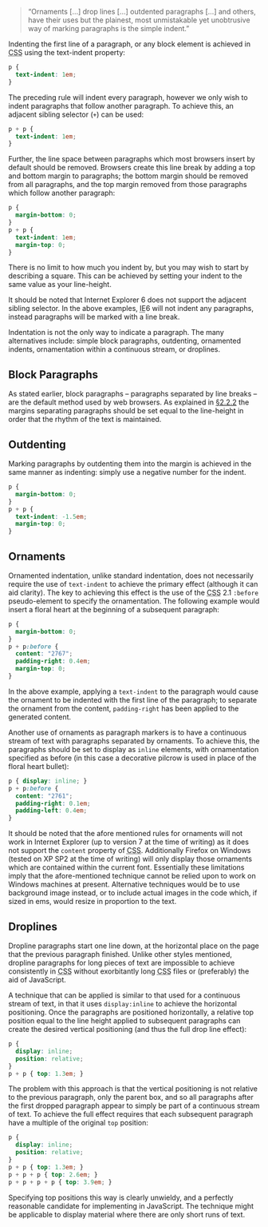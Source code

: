 <blockquote class='quote-from-book'>	<p><span class='ic'>“</span>Ornaments <span class='bracket'>[</span>…<span class='bracket'>]</span> drop lines <span class='bracket'>[</span>…<span class='bracket'>]</span> outdented paragraphs <span class='bracket'>[</span>…<span class='bracket'>]</span> and others, have their uses but the plainest, most unmistakable yet unobtrusive way of marking paragraphs is the simple indent.”</p>
 </blockquote>
<p>Indenting the first line of a paragraph, or any block element is achieved in <abbr title="Cascading Style Sheets">CSS</abbr> using the text-indent&nbsp;property:</p>

```css
p {
  text-indent: 1em;
}
```

<p>The preceding rule will indent every paragraph, however we only wish to indent paragraphs that follow another paragraph. To achieve this, an adjacent sibling selector <span class='bracket'>(</span><code>+</code><span class='bracket'>)</span> can be&nbsp;used:</p>

```css
p + p {
  text-indent: 1em;
}
```

<p>Further, the line space between paragraphs which most browsers insert by default should be removed. Browsers create this line break by adding a top and bottom margin to paragraphs; the bottom margin should be removed from all paragraphs, and the top margin removed from those paragraphs which follow another&nbsp;paragraph:</p>

```css
p {
  margin-bottom: 0;
}
p + p {
  text-indent: 1em;
  margin-top: 0;
}
```

<p>There is no limit to how much you indent by, but you may wish to start by describing a square. This can be achieved by setting your indent to the same value as your line-height.</p>

<p>It should be noted that Internet Explorer 6&nbsp;does not support the adjacent sibling selector. In the above examples, <abbr title="Internet Explorer">IE</abbr>6&nbsp;will not indent any paragraphs, instead paragraphs will be marked with a line&nbsp;break.</p>

<p>Indentation is not the only way to indicate a paragraph. The many alternatives include: simple block paragraphs, outdenting, ornamented indents, ornamentation within a continuous stream, or&nbsp;droplines.</p>

<h2>Block&nbsp;Paragraphs</h2>


<p>As stated earlier, block paragraphs &#8211; paragraphs separated by line breaks &#8211; are the default method used by web browsers. As explained in <a href="/2.2.2">§2.2.2</a> the margins separating paragraphs should be set equal to the line-height in order that the rhythm of the text is&nbsp;maintained.</p>


<h2>Outdenting</h2>

<p class="ex2-3-2i">Marking paragraphs by outdenting them into the margin is achieved in the same manner as indenting: simply use a negative number for the indent.</p>

```css
p {
  margin-bottom: 0;
}
p + p {
  text-indent: -1.5em;
  margin-top: 0;
}
```

<h2>Ornaments</h2>

<p class="ex2-3-2ii">Ornamented indentation, unlike standard indentation, does not necessarily require the use of <code>text-indent</code> to achieve the primary effect <span class='bracket'>(</span>although it can aid clarity<span class='bracket'>)</span>. The key to achieving this effect is the use of the <abbr title="Cascading Style Sheets">CSS</abbr> 2.1 <code>:before</code> pseudo-element to specify the ornamentation. The following example would insert a floral heart at the beginning of a subsequent paragraph:</p>

```css
p {
  margin-bottom: 0;
}
p + p:before { 
  content: "2767"; 
  padding-right: 0.4em;
  margin-top: 0;
}
```

<div class="example ex2-3-2iii"><p>In the above example, applying a <code>text-indent</code> to the paragraph would cause the ornament to be indented with the first line of the paragraph; to separate the ornament from the content, <code>padding-right</code> has been applied to the generated content.</p><p>Another use of ornaments as paragraph markers is to have a continuous stream of text with paragraphs separated by ornaments. To achieve this, the paragraphs should be set to display as <code>inline</code> elements, with ornamentation specified as before <span class='bracket'>(</span>in this case a decorative pilcrow is used in place of the floral heart bullet<span class='bracket'>)</span>:</p></div>

```css
p { display: inline; }
p + p:before { 
  content: "2761"; 
  padding-right: 0.1em;
  padding-left: 0.4em;
}
```

<p>It should be noted that the afore mentioned rules for ornaments will not work in Internet Explorer <span class='bracket'>(</span>up to version 7&nbsp;at the time of writing<span class='bracket'>)</span> as it does not support the <code>content</code> property of <abbr title="Cascading Style Sheets">CSS</abbr>. Additionally Firefox on Windows <span class='bracket'>(</span>tested on <abbr>XP</abbr> SP2&nbsp;at the time of writing<span class='bracket'>)</span> will only display those ornaments which are contained within the current font. Essentially these limitations imply that the afore-mentioned technique cannot be relied upon to work on Windows machines at present. Alternative techniques would be to use background image instead, or to include actual images in the code which, if sized in ems, would resize in proportion to the&nbsp;text.</p>

<h2>Droplines</h2>

<p>Dropline paragraphs start one line down, at the horizontal place on the page that the previous paragraph finished. Unlike other styles mentioned, dropline paragraphs for long pieces of text are impossible to achieve consistently in <abbr title="Cascading Style Sheets">CSS</abbr> without exorbitantly long <abbr title="Cascading Style Sheets">CSS</abbr> files or <span class='bracket'>(</span>preferably<span class='bracket'>)</span> the aid of&nbsp;JavaScript.</p>

<p>A technique that can be applied is similar to that used for a continuous stream of text, in that it uses <code>display:inline</code> to achieve the horizontal positioning. Once the paragraphs are positioned horizontally, a relative top position equal to the line height applied to subsequent paragraphs can create the desired vertical positioning <span class='bracket'>(</span>and thus the full drop line&nbsp;effect<span class='bracket'>)</span>:</p>

```css
p {
  display: inline; 
  position: relative;
}
p + p { top: 1.3em; }
```

<p>The problem with this approach is that the vertical positioning is not relative to the previous paragraph, only the parent box, and so all paragraphs after the first dropped paragraph appear to simply be part of a continuous stream of text.  To achieve the full effect requires that each subsequent paragraph have a multiple of the original <code>top</code>&nbsp;position:</p>

```css
p {
  display: inline; 
  position: relative;
}
p + p { top: 1.3em; }
p + p + p { top: 2.6em; }
p + p + p + p { top: 3.9em; }
```

<p>Specifying top positions this way is clearly unwieldy, and a perfectly reasonable candidate for implementing in JavaScript. The technique might be applicable to display material where there are only short runs of&nbsp;text.</p>

